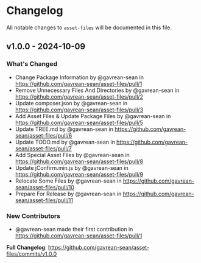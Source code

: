 # Changelog

All notable changes to `asset-files` will be documented in this file.

## v1.0.0 - 2024-10-09

### What's Changed

* Change Package Information by @gavrean-sean in https://github.com/gavrean-sean/asset-files/pull/1
* Remove Unnecessary Files And Directories by @gavrean-sean in https://github.com/gavrean-sean/asset-files/pull/2
* Update composer.json by @gavrean-sean in https://github.com/gavrean-sean/asset-files/pull/3
* Add Asset Files & Update Package Files by @gavrean-sean in https://github.com/gavrean-sean/asset-files/pull/5
* Update TREE.md by @gavrean-sean in https://github.com/gavrean-sean/asset-files/pull/6
* Update TODO.md by @gavrean-sean in https://github.com/gavrean-sean/asset-files/pull/7
* Add Special Asset Files by @gavrean-sean in https://github.com/gavrean-sean/asset-files/pull/8
* Update jConfirm.min.js by @gavrean-sean in https://github.com/gavrean-sean/asset-files/pull/9
* Relocate Some Files by @gavrean-sean in https://github.com/gavrean-sean/asset-files/pull/10
* Prepare For Release by @gavrean-sean in https://github.com/gavrean-sean/asset-files/pull/11

### New Contributors

* @gavrean-sean made their first contribution in https://github.com/gavrean-sean/asset-files/pull/1

**Full Changelog**: https://github.com/gavrean-sean/asset-files/commits/v1.0.0
